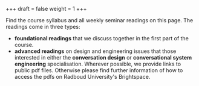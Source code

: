 +++
draft = false
weight = 1
+++

Find the course syllabus and all weekly seminar readings on this page. The readings come in three types: 

- **foundational readings** that we discuss together in the first part of the course.
- **advanced readings** on design and engineering issues that those interested in either the **conversation design** or **conversational system engineering** specialisation. Wherever possible, we provide links to public pdf files. Otherwise please find further information of how to access the pdfs on Radboud University's Brightspace.
